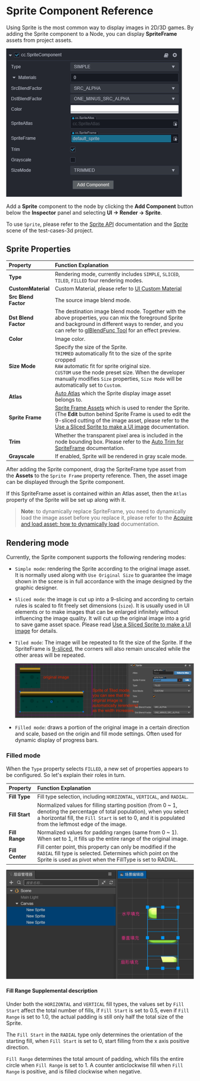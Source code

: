 # Sprite Component Reference

Using Sprite is the most common way to display images in 2D/3D games. By adding the Sprite component to a Node, you can display __SpriteFrame__ assets from project assets.

![add sprite](sprite/sprite-component.png)

Add a **Sprite** component to the node by clicking the __Add Component__ button below the __Inspector__ panel and selecting __UI -> Render -> Sprite__.

To use `Sprite`, please refer to the [Sprite API](__APIDOC__/en/classes/ui.sprite.html) documentation and the [Sprite](https://github.com/cocos/cocos-test-projects/tree/v3.0/assets/cases/ui/01.sprite) scene of the test-cases-3d project.

## Sprite Properties

| Property | Function Explanation
| :-------------- | :----------- |
| **Type** | Rendering mode, currently includes `SIMPLE`, `SLICED`, `TILED`, `FILLED` four rendering modes.
| **CustomMaterial** | Custom Material, please refer to [UI Custom Material](../engine/ui-material.md)
| **Src Blend Factor** | The source image blend mode.
| **Dst Blend Factor** | The destination image blend mode. Together with the above properties, you can mix the foreground Sprite and background in different ways to render, and you can refer to [glBlendFunc Tool](http://www.andersriggelsen.dk/glblendfunc.php) for an effect preview.
| **Color** | Image color.
| **Size Mode** | Specify the size of the Sprite.<br>`TRIMMED` automatically fit to the size of the sprite cropped<br>`RAW` automatic fit for sprite original size.<br>`CUSTOM` use the node preset size. When the developer manually modifies `Size` properties, `Size Mode` will be automatically set to `Custom`.
| **Atlas** | [Auto Atlas](../../../asset/atlas.md) which the Sprite display image asset belongs to.
| **Sprite Frame** | [Sprite Frame Assets](../../../asset/sprite-frame.md) which is used to render the Sprite. (The __Edit__ button behind Sprite Frame is used to edit the 9-sliced cutting of the image asset, please refer to the [Use a Sliced Sprite to make a UI image](../engine/sliced-sprite.md) documentation.
| **Trim** | Whether the transparent pixel area is included in the node bounding box. Please refer to the [Auto Trim for SpriteFrame](../engine/trim.md) documentation.
| **Grayscale** | If enabled, Sprite will be rendered in gray scale mode.

After adding the Sprite component, drag the SpriteFrame type asset from the __Assets__ to the `Sprite Frame` property reference. Then, the asset image can be displayed through the Sprite component.

If this SpriteFrame asset is contained within an Atlas asset, then the `Atlas` property of the Sprite will be set up along with it.

> **Note**: to dynamically replace SpriteFrame, you need to dynamically load the image asset before you replace it, please refer to the [Acquire and load asset: how to dynamically load](../../../asset/dynamic-load-resources.md) documentation.

## Rendering mode

Currently, the Sprite component supports the following rendering modes:

- `Simple mode`: rendering the Sprite according to the original image asset. It is normally used along with `Use Original Size` to guarantee the image shown in the scene is in full accordance with the image designed by the graphic designer.

- `Sliced mode`: the image is cut up into a 9-slicing and according to certain rules is scaled to fit freely set dimensions (`size`). It is usually used in UI elements or to make images that can be enlarged infinitely without influencing the image quality. It will cut up the original image into a grid to save game asset space. Please read [Use a Sliced Sprite to make a UI image](../engine/sliced-sprite.md) for details.

- `Tiled mode`: The image will be repeated to fit the size of the Sprite. If the SpriteFrame is [9-sliced](../engine/sliced-sprite.md), the corners will also remain unscaled while the other areas will be repeated.

  ![tiled](sprite/tiled.png)

- `Filled mode`: draws a portion of the original image in a certain direction and scale, based on the origin and fill mode settings. Often used for dynamic display of progress bars.

### Filled mode

When the `Type` property selects `FILLED`, a new set of properties appears to be configured. So let's explain their roles in turn.

| Property |   Function Explanation
| :-------------- | :----------- |
| **Fill Type** | Fill type selection, including `HORIZONTAL`, `VERTICAL`, and `RADIAL`. |
| **Fill Start** | Normalized values for filling starting position (from 0 ~ 1, denoting the percentage of total population), when you select a horizontal fill, the `Fill Start` is set to 0, and it is populated from the leftmost edge of the image. |
| **Fill Range** | Normalized values for padding ranges (same from 0 ~ 1). When set to 1, it fills up the entire range of the original image. |
| **Fill Center** | Fill center point, this property can only be modified if the `RADIAL` fill type is selected. Determines which point on the Sprite is used as pivot when the FillType is set to RADIAL. |

![radial](sprite/radial.png)

#### Fill Range Supplemental description

Under both the `HORIZONTAL` and `VERTICAL` fill types, the values set by `Fill Start` affect the total number of fills, if `Fill Start` is set to 0.5, even if `Fill Range` is set to 1.0, the actual padding is still only half the total size of the Sprite.

The `Fill Start` in the `RADIAL` type only determines the orientation of the starting fill, when `Fill Start` is set to 0, start filling from the x axis positive direction.

`Fill Range` determines the total amount of padding, which fills the entire circle when `Fill Range` is set to 1. A counter anticlockwise fill when `Fill Range` is positive, and is filled clockwise when negative.
